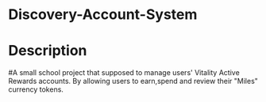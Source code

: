 # Discovery-Account-System
# Description
#A small school project that supposed to manage users' Vitality Active Rewards accounts. By allowing users to earn,spend and review their "Miles" currency tokens.
